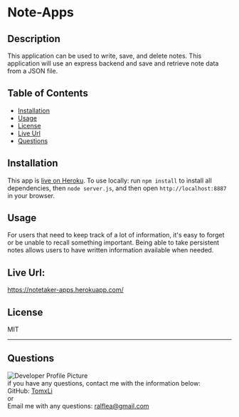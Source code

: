 # Note-Apps

## Description 
  This application can be used to write, save, and delete notes. This application will use an express backend and save and retrieve note data from a JSON file.
  ## Table of Contents
  * [Installation](#installation)
  * [Usage](#usage)
  * [License](#license)
  * [Live Url](#URL)
  * [Questions](#Questions)
  ## Installation
  This app is [live on Heroku](https://notetaker-apps.herokuapp.com/). 
  To use locally: run `npm install` to install all dependencies, then `node server.js`, and then open `http://localhost:8887` in your browser.
  
  ## Usage 
  For users that need to keep track of a lot of information, it's easy to forget or be unable to recall something important. Being able to take persistent notes allows users to have written information available when needed.
  
  ## Live Url:
  https://notetaker-apps.herokuapp.com/

  ## License
  MIT
  
  ---
  
  ## Questions
  ![Developer Profile Picture](https://avatars3.githubusercontent.com/u/71794384?v=4)
  <br />
  if you have any questions, contact me with the information below:
  <br />
  GitHub: [TomxLi](https://github.com/TomxLi)<br />
  or<br />
  Email me with any questions: ralflea@gmail.com<br /><br />
  
